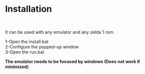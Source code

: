 <h1>Installation</h1> <br>

It can be used with any emulator and any zelda 1 rom. <br>

1-Open the install.bat <br>
2-Configure the popped-up window<br>
3-Open the run.bat <br>

<strong>The emulator needs to be focused by windows (Does not work if minimized)</strong>

